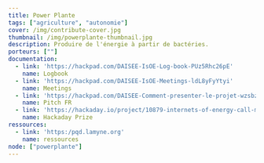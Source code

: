 ```yaml
---
title: Power Plante
tags: ["agriculture", "autonomie"]
cover: /img/contribute-cover.jpg
thumbnail: /img/powerplante-thumbnail.jpg
description: Produire de l'énergie à partir de bactéries.
porteurs: [""]
documentation:
  - link: 'https://hackpad.com/DAISEE-IsOE-Log-book-PUz5Rhc26pE'
    name: Logbook
  - link: 'https://hackpad.com/DAISEE-IsOE-Meetings-ldL8yFyYtyi'
    name: Meetings
  - link: 'https://hackpad.com/DAISEE-Comment-presenter-le-projet-wzsbznK1HSO'
    name: Pitch FR
  - link: 'https://hackaday.io/project/10879-internets-of-energy-call-me-daisee'
    name: Hackaday Prize
ressources:
  - link: 'https:/pqd.lamyne.org'
    name: ressources
node: ["powerplante"]
---
```

